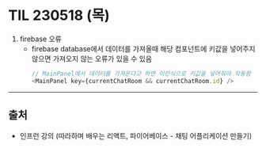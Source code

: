 # TIL 230518 (목)

1. firebase 오류
   - firebase database에서 데이터를 가져올때 해당 컴포넌트에 키값을 넣어주지 않으면 가져오지 않는 오류가 있을 수 있음
     ```javascript
     // MainPanel에서 데이터를 가져온다고 하면 이런식으로 키값을 넣어줘야 작동함
     <MainPanel key={currentChatRoom && currentChatRoom.id} />
     ```

---

## 출처

- 인프런 강의 (따라하며 배우는 리액트, 파이어베이스 - 채팅 어플리케이션 만들기)
